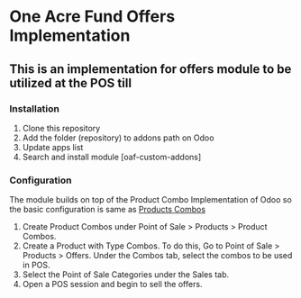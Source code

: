 # One Acre Fund Offers Implementation
## This is an implementation for offers module to be utilized at the POS till

### Installation
1. Clone this repository
2. Add the folder (repository) to addons path on Odoo
3. Update apps list
4. Search and install module [oaf-custom-addons]

### Configuration
The module builds on top of the Product Combo Implementation of Odoo so the basic configuration is same as [Products Combos](https://www.odoo.com/documentation/17.0/applications/sales/point_of_sale/combos.html)
1. Create Product Combos under Point of Sale > Products > Product Combos.
2. Create a Product with Type Combos. To do this, Go to Point of Sale > Products > Offers. Under the Combos tab, select the combos to be used in POS.
3. Select the Point of Sale Categories under the Sales tab.
4. Open a POS session and begin to sell the offers.